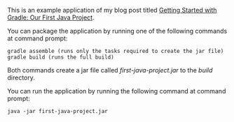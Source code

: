 This is an example application of my blog post titled [Getting Started with Gradle: Our First Java Project](http://www.petrikainulainen.net/programming/gradle/getting-started-with-gradle-our-first-java-project/).

You can package the application by running one of the following commands at command prompt:

    gradle assemble (runs only the tasks required to create the jar file)
    gradle build (runs the full build)

Both commands create a jar file called _first-java-project.jar_ to the _build_ directory.
    
You can run the application by running the following command at command prompt:

    java -jar first-java-project.jar